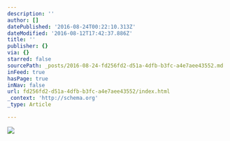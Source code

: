 ```yaml
---
description: ''
author: []
datePublished: '2016-08-24T00:22:10.313Z'
dateModified: '2016-08-12T17:42:37.886Z'
title: ''
publisher: {}
via: {}
starred: false
sourcePath: _posts/2016-08-24-fd256fd2-d51a-4dfb-b3fc-a4e7aee43552.md
inFeed: true
hasPage: true
inNav: false
url: fd256fd2-d51a-4dfb-b3fc-a4e7aee43552/index.html
_context: 'http://schema.org'
_type: Article

---
```

![](https://the-grid-user-content.s3-us-west-2.amazonaws.com/292e60f3-fd71-4b87-ad00-2bc57198e8b6.jpg)